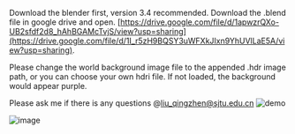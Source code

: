 Download the blender first, version 3.4 recommended.
Download the .blend file in google drive and open.
[https://drive.google.com/file/d/1apwzrQXo-UB2sfdf2d8_hAhBGAMcTvjS/view?usp=sharing](https://drive.google.com/file/d/1I_r5zH9BQSY3uWFXkJIxn9YhUVlLaE5A/view?usp=sharing).

Please change the world background image file to the appended .hdr image path, or you can choose your own hdri file.
If not loaded, the background would appear purple.

Please ask me if there is any questions @liu_qingzhen@sjtu.edu.cn
![demo](https://github.com/user-attachments/assets/623d6294-4ae0-41e5-a91b-22fa4fe9a78c)

![image](https://github.com/liu-qingzhen/3d-foggy-augmentation-in-blender/assets/70200053/de998851-29c4-4252-8aa6-7f5ed6fcbb23)
